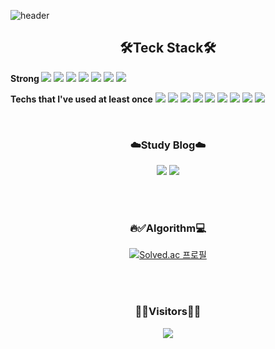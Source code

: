 <!-- ![header](https://capsule-render.vercel.app/api?type=waving&color=0:B3EBFF,100:FBC2EB&height=120&section=header&%text=Hi&nbsp;I'm&nbsp;Joohee&nbsp;lee&fontSize=50) -->
<!-- ![header](https://capsule-render.vercel.app/api?type=waving&color=0:FECC47,100:5A8D26&height=120&section=header&%text=Hi&nbsp;I'm&nbsp;Joohee&nbsp;lee&fontSize=50) -->
<!-- ![header](https://capsule-render.vercel.app/api?type=waving&color=0:D0DE41,100:89C64D&height=120&section=header&%text=Hi&nbsp;I'm&nbsp;Joohee&nbsp;lee👋&fontSize=40) -->
<!-- ![header](https://capsule-render.vercel.app/api?type=waving&color=0:96fbc4,100:f9f586&height=120&section=header&%text=Hi&nbsp;I'm&nbsp;Joohee&nbsp;lee👋&fontSize=40) -->
<!-- ![header](https://capsule-render.vercel.app/api?type=waving&color=0:BFF098,100:6FD6FF&height=120&section=header&%text=LeeJooHee&fontSize=40) -->
![header](https://capsule-render.vercel.app/api?type=waving&color=0:99C7F5,100:99C7F5&height=120&section=header&%text=Hi&nbsp;I'm&nbsp;Joohee&nbsp;lee&fontSize=40)

<h2 align="center">🛠️Teck Stack🛠️</h2>
<!-- <p align="center">
<img src="https://img.shields.io/badge/Java-FFFFFF?style=flat&logo=Java&logoColor=black"/> 
<img src="https://img.shields.io/badge/C%2B%2B-FFFFFF?style=flat&logo=C%2B%2B&logoColor=black"/>
<img src="https://img.shields.io/badge/SpringBoot-FFFFFF?style=flat&logo=SpringBoot&logoColor=black"/>
<img src="https://img.shields.io/badge/MySQL-FFFFFF?style=flat&logo=MySQL&logoColor=black"/> 
<img src="https://img.shields.io/badge/Jira-FFFFFF?style=flat&logo=Jira&logoColor=black"/> 
<img src="https://img.shields.io/badge/Figma-FFFFFF?style=flat&logo=Figma&logoColor=black"/> 
</p> -->

<p>
 <b>Strong </b>
 <img src="https://img.shields.io/badge/Java-FFFFFF?style=flat-square&logo=Java"/> 
 <img src="https://img.shields.io/badge/C%2B%2B-FFFFFF?style=flat-square&logo=C%2B%2B"/> 
 <img src="https://img.shields.io/badge/SpringBoot-FFFFFF?style=flat-square&logo=SpringBoot"/> 
 <img src="https://img.shields.io/badge/JPA-FFFFFF?style=flat-square&logo=JPA"/>
 <img src="https://img.shields.io/badge/MySQL-FFFFFF?style=flat-square&logo=MySQL"/> 
 <img src="https://img.shields.io/badge/Jira-FFFFFF?style=flat-square&logo=Jira"/> 
 <img src="https://img.shields.io/badge/Figma-FFFFFF?style=flat-square&logo=Figma"/> 
</p>

<p>
 <b>Techs that I've used at least once</b>
 <img src="https://img.shields.io/badge/Swift-FFFFFF?style=flat-square&logo=Swift"/> 
 <img src="https://img.shields.io/badge/iOS-FFFFFF?style=flat-square&logo=iOS"/>
 <img src="https://img.shields.io/badge/Unity-FFFFFF?style=flat-square&logo=Unity"/>
 <img src="https://img.shields.io/badge/MyBatis-FFFFFF?style=flat-square&logo=MyBatis"/>
 <img src="https://img.shields.io/badge/Redis-FFFFFF?style=flat-square&logo=Redis"/>
 <img src="https://img.shields.io/badge/React-FFFFFF?style=flat-square&logo=React"/>
 <img src="https://img.shields.io/badge/Vue.js-FFFFFF?style=flat-square&logo=Vue.js"/>
 <img src="https://img.shields.io/badge/GitLab-FFFFFF?style=flat-square&logo=GitLab"/>
 <img src="https://img.shields.io/badge/Adobe Illustrator-FFFFFF?style=flat-square&logo=Adobe Illustrator"/>
</p>
</br>

<!-- <h3 align="center">🛠️Teck Stack🛠️</h3>
<p align="center">
<img src="https://img.shields.io/badge/Java-007396?style=flat&logo=Java&logoColor=white"/> 
<img src="https://img.shields.io/badge/C%2B%2B-00599C?style=flat&logo=C%2B%2B&logoColor=white"/>
<img src="https://img.shields.io/badge/SpringBoot-6DB33F?style=flat&logo=SpringBoot&logoColor=white"/>
<img src="https://img.shields.io/badge/MySQL-4479A1?style=flat&logo=MySQL&logoColor=white"/> 
<img src="https://img.shields.io/badge/Jira-0052CC?style=flat&logo=Jira&logoColor=white"/> 
<img src="https://img.shields.io/badge/Figma-F24E1E?style=flat&logo=Figma&logoColor=white"/> 
</p>

<p align="center">
 <img src="https://img.shields.io/badge/Swift-F05138?style=flat-square&logo=Swift&logoColor=white"/> 
 <img src="https://img.shields.io/badge/iOS-000000?style=flat-square&logo=iOS&logoColor=white"/>
 <img src="https://img.shields.io/badge/Unity-000000?style=flat-square&logo=Unity&logoColor=white"/>
 <img src="https://img.shields.io/badge/Redis-DC382D?style=flat-square&logo=Redis&logoColor=white"/>
 <img src="https://img.shields.io/badge/React-61DAFB?style=flat-square&logo=React&logoColor=white"/>
 <img src="https://img.shields.io/badge/Vue.js-4FC08D?style=flat-square&logo=Vue.js&logoColor=white"/>
 <img src="https://img.shields.io/badge/GitLab-FC6D26?style=flat-square&logo=GitLab&logoColor=white"/>
 <img src="https://img.shields.io/badge/Adobe Illustrator-FF9A00?style=flat-square&logo=Adobe Illustrator&logoColor=white"/
</p> -->

<h3 align="center">☁️Study Blog☁️</h3>
<p align="center">
 <a href="https://wngml56.tistory.com/"><img src="https://img.shields.io/badge/Tistory-09B3AF?style=flat-square&logo=Storyblok&logoColor=white"/></a>
<img src="https://img.shields.io/badge/Notion-f4eeed?style=flat-square&logo=Notion&logoColor=black"/>
</p>
</br>
</br>

<h3 align="center">🔥✅Algorithm💻</h3>
<div align=center>
 
[![Solved.ac 프로필](http://mazassumnida.wtf/api/v2/generate_badge?boj=doohui96)](https://solved.ac/doohui96)
 
</div>
</br>
</br>

<h3 align="center">👋🏻Visitors👋🏻</h3>
<p align="center">
<a href="https://hits.seeyoufarm.com"><img src="https://hits.seeyoufarm.com/api/count/incr/badge.svg?url=https%3A%2F%2Fgithub.com%2FJ00HUI&count_bg=%2323C8D2&title_bg=%23555555&icon=github.svg&icon_color=%23E7E7E7&title=hits&edge_flat=false"/></a>
 </p>

<!-- <img src="https://img.shields.io/badge/Python-3766AB?style=flat-square&logo=Python&logoColor=white"/></a> -->
<!-- * version of npm used
* status of last build
* number of downloads happen over period of time
* license type -->
